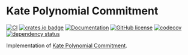 # Kate Polynomial Commitment
[![CI](https://github.com/KogarashiNetwork/polynomial/actions/workflows/ci.yml/badge.svg)](https://github.com/KogarashiNetwork/polynomial/actions/workflows/ci.yml) [![crates.io badge](https://img.shields.io/crates/v/poly-commit.svg)](https://crates.io/crates/poly-commit) [![Documentation](https://docs.rs/poly-commit/badge.svg)](https://docs.rs/poly-commit) [![GitHub license](https://img.shields.io/badge/license-GPL3%2FApache2-blue)](#LICENSE) [![codecov](https://codecov.io/gh/KogarashiNetwork/polynomial/branch/master/graph/badge.svg?token=RA1AA9EGYK)](https://codecov.io/gh/KogarashiNetwork/pairing) [![dependency status](https://deps.rs/crate/poly-commit/latest/status.svg)](https://deps.rs/crate/poly-commit/latest)

Implementation of [Kate Polynomial Commitment](https://www.iacr.org/archive/asiacrypt2010/6477178/6477178.pdf).
